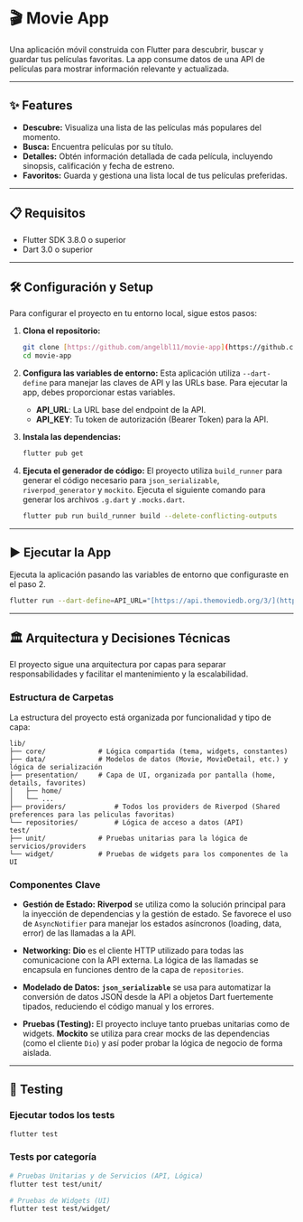 # 🎬 Movie App

Una aplicación móvil construida con Flutter para descubrir, buscar y guardar tus películas favoritas. La app consume datos de una API de películas para mostrar información relevante y actualizada.

---

## ✨ Features

- **Descubre:** Visualiza una lista de las películas más populares del momento.
- **Busca:** Encuentra películas por su título.
- **Detalles:** Obtén información detallada de cada película, incluyendo sinopsis, calificación y fecha de estreno.
- **Favoritos:** Guarda y gestiona una lista local de tus películas preferidas.

---

## 📋 Requisitos

- Flutter SDK 3.8.0 o superior
- Dart 3.0 o superior

---

## 🛠️ Configuración y Setup

Para configurar el proyecto en tu entorno local, sigue estos pasos:

1.  **Clona el repositorio:**

    ```bash
    git clone [https://github.com/angelbl11/movie-app](https://github.com/angelbl11/movie-app)
    cd movie-app
    ```

2.  **Configura las variables de entorno:**
    Esta aplicación utiliza `--dart-define` para manejar las claves de API y las URLs base. Para ejecutar la app, debes proporcionar estas variables.

    - **API_URL**: La URL base del endpoint de la API.
    - **API_KEY**: Tu token de autorización (Bearer Token) para la API.

3.  **Instala las dependencias:**

    ```bash
    flutter pub get
    ```

4.  **Ejecuta el generador de código:**
    El proyecto utiliza `build_runner` para generar el código necesario para `json_serializable`, `riverpod_generator` y `mockito`. Ejecuta el siguiente comando para generar los archivos `.g.dart` y `.mocks.dart`.
    ```bash
    flutter pub run build_runner build --delete-conflicting-outputs
    ```

---

## ▶️ Ejecutar la App

Ejecuta la aplicación pasando las variables de entorno que configuraste en el paso 2.

```bash
flutter run --dart-define=API_URL="[https://api.themoviedb.org/3/](https://api.themoviedb.org/3/)" --dart-define=API_KEY="TU_BEARER_TOKEN_AQUI"
```

---

## 🏛️ Arquitectura y Decisiones Técnicas

El proyecto sigue una arquitectura por capas para separar responsabilidades y facilitar el mantenimiento y la escalabilidad.

### Estructura de Carpetas

La estructura del proyecto está organizada por funcionalidad y tipo de capa:

```
lib/
├── core/             # Lógica compartida (tema, widgets, constantes)
├── data/             # Modelos de datos (Movie, MovieDetail, etc.) y lógica de serialización
├── presentation/     # Capa de UI, organizada por pantalla (home, details, favorites)
│   ├── home/
│   └── ...
├── providers/            # Todos los providers de Riverpod (Shared preferences para las peliculas favoritas)
└── repositories/         # Lógica de acceso a datos (API)
test/
├── unit/             # Pruebas unitarias para la lógica de servicios/providers
└── widget/           # Pruebas de widgets para los componentes de la UI
```

### Componentes Clave

- **Gestión de Estado:** **Riverpod** se utiliza como la solución principal para la inyección de dependencias y la gestión de estado. Se favorece el uso de `AsyncNotifier` para manejar los estados asíncronos (loading, data, error) de las llamadas a la API.

- **Networking:** **Dio** es el cliente HTTP utilizado para todas las comunicacione con la API externa. La lógica de las llamadas se encapsula en funciones dentro de la capa de `repositories`.

- **Modelado de Datos:** **`json_serializable`** se usa para automatizar la conversión de datos JSON desde la API a objetos Dart fuertemente tipados, reduciendo el código manual y los errores.

- **Pruebas (Testing):** El proyecto incluye tanto pruebas unitarias como de widgets. **Mockito** se utiliza para crear mocks de las dependencias (como el cliente `Dio`) y así poder probar la lógica de negocio de forma aislada.

---

## 🧪 Testing

### Ejecutar todos los tests

```bash
flutter test
```

### Tests por categoría

```bash
# Pruebas Unitarias y de Servicios (API, Lógica)
flutter test test/unit/

# Pruebas de Widgets (UI)
flutter test test/widget/
```

